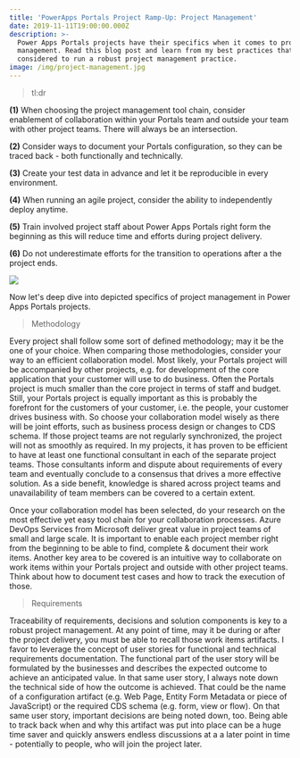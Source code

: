 ```yaml
---
title: 'PowerApps Portals Project Ramp-Up: Project Management'
date: 2019-11-11T19:00:00.000Z
description: >-
  Power Apps Portals projects have their specifics when it comes to project
  management. Read this blog post and learn from my best practices that shall be
  considered to run a robust project management practice.  
image: /img/project-management.jpg
---
```

> tl:dr

**(1)** When choosing the project management tool chain, consider enablement of collaboration within your Portals team and outside your team with other project teams. There will always be an intersection.

**(2)** Consider ways to document your Portals configuration, so they can be traced back - both functionally and technically.

**(3)** Create your test data in advance and let it be reproducible in every environment.

**(4)** When running an agile project, consider the ability to independently deploy anytime.

**(5)** Train involved project staff about Power Apps Portals right form the beginning as this will reduce time and efforts during project delivery.

**(6)** Do not underestimate efforts for the transition to operations after a the project ends.

![](/img/portals-project-management.jpg)

Now let's deep dive into depicted specifics of project management in Power Apps Portals projects.

> Methodology

Every project shall follow some sort of defined methodology; may it be the one of your choice. When comparing those methodologies, consider your way to an efficient collaboration model. Most likely, your Portals project will be accompanied by other projects, e.g. for development of the core application that your customer will use to do business. Often the Portals project is much smaller than the core project in terms of staff and budget. Still, your Portals project is equally important as this is probably the forefront for the customers of your customer, i.e. the people, your customer drives business with. So choose your collaboration model wisely as there will be joint efforts, such as business process design or changes to CDS schema. If those project teams are not regularly synchronized, the project will not as smoothly as required. In my projects, it has proven to be efficient to have at least one functional consultant in each of the separate project teams. Those consultants inform and dispute about requirements of every team and eventually conclude to a consensus that drives a more effective solution. As a side benefit, knowledge is shared across project teams and unavailability of team members can be covered to a certain extent. 

Once your collaboration model has been selected, do your research on the most effective yet easy tool chain for your collaboration processes. Azure DevOps Services from Microsoft deliver great value in project teams of small and large scale. It is important to enable each project member right from the beginning to be able to find, complete & document their work items. Another key area to be covered is an intuitive way to collaborate on work items within your Portals project and outside with other project teams. Think about how to document test cases and how to  track the execution of those.



> Requirements

Traceability of requirements, decisions and solution components is key to a robust project management. At any point of time, may it be during or after the project delivery, you must be able  to recall those work items artifacts. I favor to leverage the concept of user stories for functional and technical requirements documentation. The functional part of the user story will be formulated by the businesses and describes the expected outcome to achieve an anticipated value. In that same user story, I always note down the technical side of how the outcome is achieved. That could be the name of a configuration artifact (e.g. Web Page, Entity Form Metadata or piece of JavaScript) or the required CDS schema (e.g. form, view or flow). On that same user story, important decisions are being noted down, too. Being able to track back when and why this artifact was put into place can be a huge time saver and quickly answers endless discussions at a a later point in time - potentially to people, who will join the project later.

